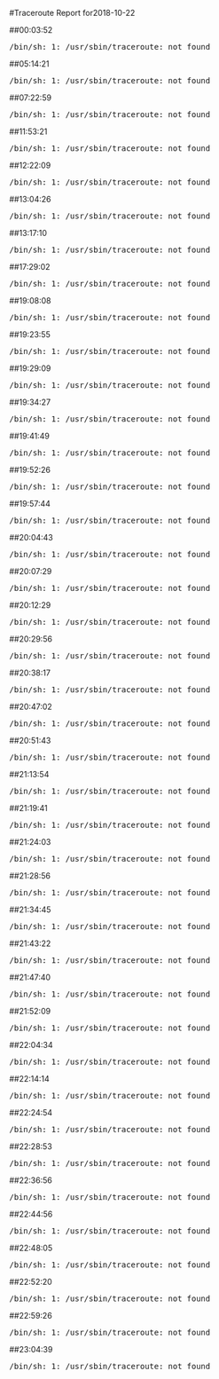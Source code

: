 #Traceroute Report for2018-10-22

##00:03:52

<p><pre><samp>/bin/sh: 1: /usr/sbin/traceroute: not found</samp></pre></p>

##05:14:21

<p><pre><samp>/bin/sh: 1: /usr/sbin/traceroute: not found</samp></pre></p>

##07:22:59

<p><pre><samp>/bin/sh: 1: /usr/sbin/traceroute: not found</samp></pre></p>

##11:53:21

<p><pre><samp>/bin/sh: 1: /usr/sbin/traceroute: not found</samp></pre></p>

##12:22:09

<p><pre><samp>/bin/sh: 1: /usr/sbin/traceroute: not found</samp></pre></p>

##13:04:26

<p><pre><samp>/bin/sh: 1: /usr/sbin/traceroute: not found</samp></pre></p>

##13:17:10

<p><pre><samp>/bin/sh: 1: /usr/sbin/traceroute: not found</samp></pre></p>

##17:29:02

<p><pre><samp>/bin/sh: 1: /usr/sbin/traceroute: not found</samp></pre></p>

##19:08:08

<p><pre><samp>/bin/sh: 1: /usr/sbin/traceroute: not found</samp></pre></p>

##19:23:55

<p><pre><samp>/bin/sh: 1: /usr/sbin/traceroute: not found</samp></pre></p>

##19:29:09

<p><pre><samp>/bin/sh: 1: /usr/sbin/traceroute: not found</samp></pre></p>

##19:34:27

<p><pre><samp>/bin/sh: 1: /usr/sbin/traceroute: not found</samp></pre></p>

##19:41:49

<p><pre><samp>/bin/sh: 1: /usr/sbin/traceroute: not found</samp></pre></p>

##19:52:26

<p><pre><samp>/bin/sh: 1: /usr/sbin/traceroute: not found</samp></pre></p>

##19:57:44

<p><pre><samp>/bin/sh: 1: /usr/sbin/traceroute: not found</samp></pre></p>

##20:04:43

<p><pre><samp>/bin/sh: 1: /usr/sbin/traceroute: not found</samp></pre></p>

##20:07:29

<p><pre><samp>/bin/sh: 1: /usr/sbin/traceroute: not found</samp></pre></p>

##20:12:29

<p><pre><samp>/bin/sh: 1: /usr/sbin/traceroute: not found</samp></pre></p>

##20:29:56

<p><pre><samp>/bin/sh: 1: /usr/sbin/traceroute: not found</samp></pre></p>

##20:38:17

<p><pre><samp>/bin/sh: 1: /usr/sbin/traceroute: not found</samp></pre></p>

##20:47:02

<p><pre><samp>/bin/sh: 1: /usr/sbin/traceroute: not found</samp></pre></p>

##20:51:43

<p><pre><samp>/bin/sh: 1: /usr/sbin/traceroute: not found</samp></pre></p>

##21:13:54

<p><pre><samp>/bin/sh: 1: /usr/sbin/traceroute: not found</samp></pre></p>

##21:19:41

<p><pre><samp>/bin/sh: 1: /usr/sbin/traceroute: not found</samp></pre></p>

##21:24:03

<p><pre><samp>/bin/sh: 1: /usr/sbin/traceroute: not found</samp></pre></p>

##21:28:56

<p><pre><samp>/bin/sh: 1: /usr/sbin/traceroute: not found</samp></pre></p>

##21:34:45

<p><pre><samp>/bin/sh: 1: /usr/sbin/traceroute: not found</samp></pre></p>

##21:43:22

<p><pre><samp>/bin/sh: 1: /usr/sbin/traceroute: not found</samp></pre></p>

##21:47:40

<p><pre><samp>/bin/sh: 1: /usr/sbin/traceroute: not found</samp></pre></p>

##21:52:09

<p><pre><samp>/bin/sh: 1: /usr/sbin/traceroute: not found</samp></pre></p>

##22:04:34

<p><pre><samp>/bin/sh: 1: /usr/sbin/traceroute: not found</samp></pre></p>

##22:14:14

<p><pre><samp>/bin/sh: 1: /usr/sbin/traceroute: not found</samp></pre></p>

##22:24:54

<p><pre><samp>/bin/sh: 1: /usr/sbin/traceroute: not found</samp></pre></p>

##22:28:53

<p><pre><samp>/bin/sh: 1: /usr/sbin/traceroute: not found</samp></pre></p>

##22:36:56

<p><pre><samp>/bin/sh: 1: /usr/sbin/traceroute: not found</samp></pre></p>

##22:44:56

<p><pre><samp>/bin/sh: 1: /usr/sbin/traceroute: not found</samp></pre></p>

##22:48:05

<p><pre><samp>/bin/sh: 1: /usr/sbin/traceroute: not found</samp></pre></p>

##22:52:20

<p><pre><samp>/bin/sh: 1: /usr/sbin/traceroute: not found</samp></pre></p>

##22:59:26

<p><pre><samp>/bin/sh: 1: /usr/sbin/traceroute: not found</samp></pre></p>

##23:04:39

<p><pre><samp>/bin/sh: 1: /usr/sbin/traceroute: not found</samp></pre></p>

